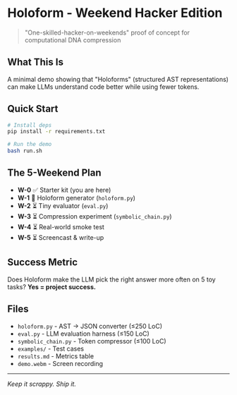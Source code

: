 # Holoform - Weekend Hacker Edition

> "One-skilled-hacker-on-weekends" proof of concept for computational DNA compression

## What This Is

A minimal demo showing that "Holoforms" (structured AST representations) can make LLMs understand code better while using fewer tokens.

## Quick Start

```bash
# Install deps
pip install -r requirements.txt

# Run the demo
bash run.sh
```

## The 5-Weekend Plan

- **W-0** ✅ Starter kit (you are here)
- **W-1** 🔄 Holoform generator (`holoform.py`)
- **W-2** ⏳ Tiny evaluator (`eval.py`) 
- **W-3** ⏳ Compression experiment (`symbolic_chain.py`)
- **W-4** ⏳ Real-world smoke test
- **W-5** ⏳ Screencast & write-up

## Success Metric

Does Holoform make the LLM pick the right answer more often on 5 toy tasks? **Yes = project success.**

## Files

- `holoform.py` - AST → JSON converter (≤250 LoC)
- `eval.py` - LLM evaluation harness (≤150 LoC)  
- `symbolic_chain.py` - Token compressor (≤100 LoC)
- `examples/` - Test cases
- `results.md` - Metrics table
- `demo.webm` - Screen recording

---

*Keep it scrappy. Ship it.*